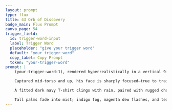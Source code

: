 ```yaml
---
layout: prompt
type: flux
title: 43 Orb of Discovery
badge_main: Flux Prompt
canva_page: 54
trigger_field:
  id: trigger-word-input
  label: Trigger Word
  placeholder: "give your trigger word"
  default: "your trigger word"
  copy_label: Copy Prompt
  token: "your-trigger-word"
prompt: |
    (your-trigger-word:1), rendered hyperrealistically in a vertical 9:16 frame, kneels on one knee in the center of a lush, muddy rainforest trail moments after rainfall.

    Captured mid-torso and up, his face is sharply focused—true to training data structure, skin tone, and hairstyle. Calm curiosity lifts his eyebrows and parts his lips as he gazes upward toward a hovering alien ring structure emitting cyan and indigo light.

    A fitted dark navy T-shirt clings with rain, paired with rugged charcoal expedition pants. One hand hovers inches from the levitating interface, fingers relaxed yet engaged. Cool radiance spills across his arms, face, and the damp path, mirrored in reflective puddles below.

    Tall palms fade into mist; indigo fog, magenta dew flashes, and teal haze drift through morning shafts of light. Glowing particles ascend from the device, hinting at intelligent motion and unfolding narrative tension—a quiet moment of discovery poised at the start of an epic story.
---
```

